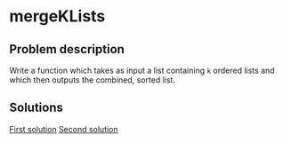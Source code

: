 
# mergeKLists

## Problem description

Write a function which takes as input a list containing `k` ordered lists and which then outputs the combined, sorted list.


## Solutions

[First solution](https://github.com/oStglnd/coding-probs/tree/main/mergeKLists/mergeKLists.py)
[Second solution](https://github.com/oStglnd/coding-probs/tree/main/mergeKLists/mergeKLists_v2.py)